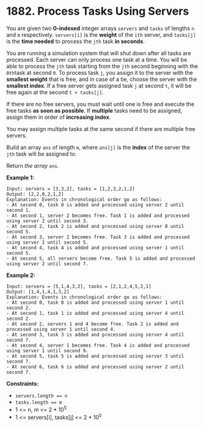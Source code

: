 # 1882. Process Tasks Using Servers

You are given two **0-indexed** integer arrays `servers` and `tasks` of lengths `n` and `m` respectively. `servers[i]` is the **weight** of the `ith` server, and `tasks[j]` is the **time needed** to process the `jth` task **in seconds**.

You are running a simulation system that will shut down after all tasks are processed. Each server can only process one task at a time. You will be able to process the `jth` task starting from the `jth` second beginning with the `0th`task at second `0`. To process task `j`, you assign it to the server with the **smallest weight** that is free, and in case of a tie, choose the server with the **smallest index**. If a free server gets assigned task `j` at second `t`, it will be free again at the second `t + tasks[j]`.

If there are no free servers, you must wait until one is free and execute the free tasks **as soon as possible**. If **multiple** tasks need to be assigned, assign them in order of **increasing index**.

You may assign multiple tasks at the same second if there are multiple free servers.

Build an array `ans` of length `m`, where `ans[j]` is the **index** of the server the `jth` task will be assigned to.

Return *the array* `ans`.

 

**Example 1:**

```
Input: servers = [3,3,2], tasks = [1,2,3,2,1,2]
Output: [2,2,0,2,1,2]
Explanation: Events in chronological order go as follows:
- At second 0, task 0 is added and processed using server 2 until second 1.
- At second 1, server 2 becomes free. Task 1 is added and processed using server 2 until second 3.
- At second 2, task 2 is added and processed using server 0 until second 5.
- At second 3, server 2 becomes free. Task 3 is added and processed using server 2 until second 5.
- At second 4, task 4 is added and processed using server 1 until second 5.
- At second 5, all servers become free. Task 5 is added and processed using server 2 until second 7.
```

**Example 2:**

```
Input: servers = [5,1,4,3,2], tasks = [2,1,2,4,5,2,1]
Output: [1,4,1,4,1,3,2]
Explanation: Events in chronological order go as follows: 
- At second 0, task 0 is added and processed using server 1 until second 2.
- At second 1, task 1 is added and processed using server 4 until second 2.
- At second 2, servers 1 and 4 become free. Task 2 is added and processed using server 1 until second 4. 
- At second 3, task 3 is added and processed using server 4 until second 7.
- At second 4, server 1 becomes free. Task 4 is added and processed using server 1 until second 9. 
- At second 5, task 5 is added and processed using server 3 until second 7.
- At second 6, task 6 is added and processed using server 2 until second 7.
```

 

**Constraints:**

- `servers.length == n`
- `tasks.length == m`
- 1 <= n, m <= 2 * 10<sup>5</sup>
- 1 <= servers[i], tasks[j] <= 2 * 10<sup>5</sup>